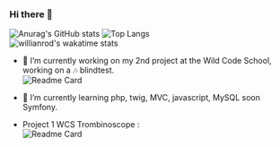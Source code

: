### Hi there 👋

<span align="center">![Anurag's GitHub stats](https://github-readme-stats.vercel.app/api?username=trueChoan&show_icons=true&hide=issues&theme=highcontrast)
 </span>
![Top Langs](https://github-readme-stats.vercel.app/api/top-langs/?username=truechoan&theme=highcontrast&layout=compact) <br>
![willianrod's wakatime stats](https://github-readme-stats.vercel.app/api/wakatime?username=truechoan&theme=highcontrast)

- 🔭 I’m currently working on my 2nd project at the Wild Code School, working on a 🎶 blindtest.<br> 
![Readme Card](https://github-readme-stats.vercel.app/api/pin/?username=WildCodeSchool&repo=2022-03-php-remotefr-p2-blind-test&show_owner=true&theme=highcontrast)

- 🌱 I’m currently learning php, twig, MVC, javascript, MySQL soon Symfony.

- Project 1 WCS Trombinoscope : <br>
![Readme Card](https://github-readme-stats.vercel.app/api/pin/?username=marysar&repo=Trombinoscope&show_owner=true&theme=highcontrast)


<!--
**trueChoan/trueChoan** is a ✨ _special_ ✨ repository because its `README.md` (this file) appears on your GitHub profile.
https://github.com/anuraghazra/github-readme-stats
Here are some ideas to get you started:

- 🔭 I’m currently working on ...
- 🌱 I’m currently learning ...
- 👯 I’m looking to collaborate on ...
- 🤔 I’m looking for help with ...
- 💬 Ask me about ...
- 📫 How to reach me: ...
- 😄 Pronouns: ...
- ⚡ Fun fact: ...
-->
